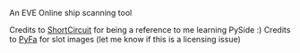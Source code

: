 An EVE Online ship scanning tool

Credits to [ShortCircuit](https://github.com/farshield/shortcircuit) for being a reference to me learning PySide :)
Credits to [PyFa](https://github.com/pyfa-org/Pyfa/) for slot images (let me know if this is a licensing issue)